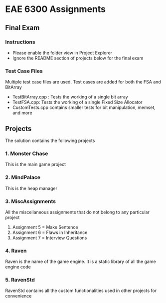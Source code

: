 # EAE 6300 Assignments

## Final Exam

### Instructions
- Please enable the folder view in Project Explorer
- Ignore the README section of projects below for the final exam

### Test Case Files
Multiple test case files are used. Test cases are added for both the FSA and BitArray
- TestBitArray.cpp : Tests the working of a single bit array
- TestFSA.cpp: Tests the working of a single Fixed Size Allocator
- CustomTests.cpp contains smaller tests for bit manipulation, memset, and more


## Projects
The solution contains the following projects
### 1. Monster Chase
This is the main game project

### 2. MindPalace
This is the heap manager

### 3. MiscAssignments
All the miscellaneous assignments that do not belong to any particular project
1. Assignment 5 = Make Sentence
2. Assignment 6 = Flaws in Inheritance
3. Assignment 7 = Interview Questions

### 4. Raven
Raven is the name of the game engine. It is a static library of all the game engine code

### 5. RavenStd
RavenStd contains all the custom functionalities used in other projects for convenience
